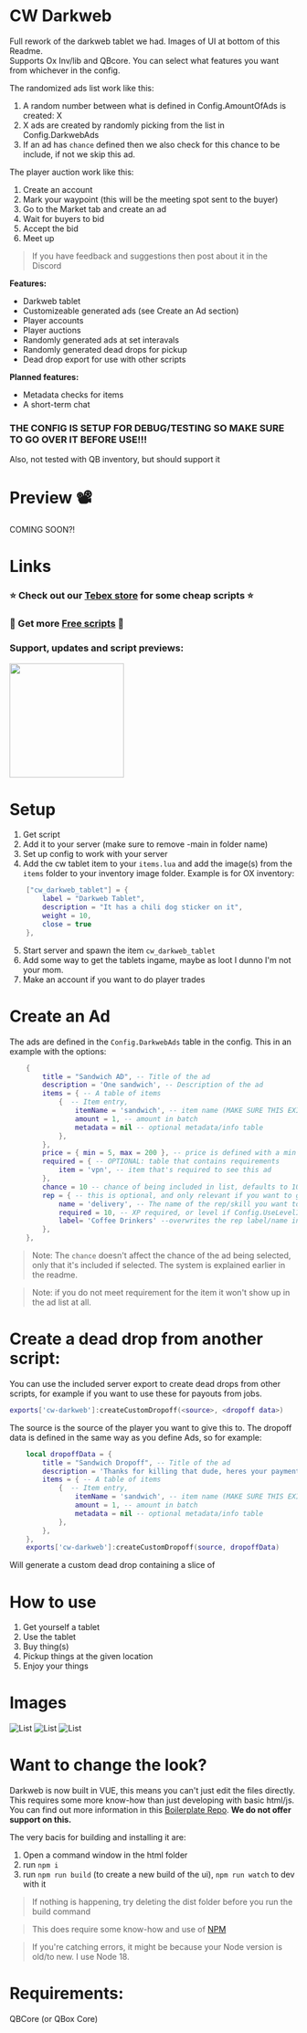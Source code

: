 # CW Darkweb

Full rework of the darkweb tablet we had. Images of UI at bottom of this Readme. \
Supports Ox Inv/lib and QBcore. You can select what features you want from whichever in the config.

The randomized ads list work like this:
1) A random number between what is defined in Config.AmountOfAds is created: X
2) X ads are created by randomly picking from the list in Config.DarkwebAds
3) If an ad has `chance` defined then we also check for this chance to be include, if not we skip this ad.

The player auction work like this:
1) Create an account
2) Mark your waypoint (this will be the meeting spot sent to the buyer)
3) Go to the Market tab and create an ad
4) Wait for buyers to bid
5) Accept the bid
6) Meet up

> If you have feedback and suggestions then post about it in the Discord

**Features:**
- Darkweb tablet
- Customizeable generated ads (see Create an Ad section)
- Player accounts
- Player auctions
- Randomly generated ads at set interavals
- Randomly generated dead drops for pickup
- Dead drop export for use with other scripts

**Planned features:**
- Metadata checks for items
- A short-term chat

### THE CONFIG IS SETUP FOR DEBUG/TESTING SO MAKE SURE TO GO OVER IT BEFORE USE!!!
Also, not tested with QB inventory, but should support it

# Preview 📽
COMING SOON?!

# Links
### ⭐ Check out our [Tebex store](https://cw-scripts.tebex.io/category/2523396) for some cheap scripts ⭐
### 🥳 Get more [Free scripts](https://github.com/stars/Coffeelot/lists/cw-scripts) 🥳

### **Support, updates and script previews**:

<a href="https://discord.gg/FJY4mtjaKr"> <img src="https://media.discordapp.net/attachments/1202695794537537568/1285652389080334337/discord.png?ex=66eb0c97&is=66e9bb17&hm=b1b2c17715f169f57cf646bb9785b0bf833b2e4037ef47609100ec8e902371df&=&format=webp" width="200"></a>

# Setup
1) Get script
2) Add it to your server (make sure to remove -main in folder name)
3) Set up config to work with your server
4) Add the cw tablet item to your `items.lua` and add the image(s) from the `items` folder to your inventory image folder. Example is for OX inventory:
```lua
    ["cw_darkweb_tablet"] = {
		label = "Darkweb Tablet",
		description = "It has a chili dog sticker on it",
		weight = 10,
		close = true
	},
```
5) Start server and spawn the item `cw_darkweb_tablet`
6) Add some way to get the tablets ingame, maybe as loot I dunno I'm not your mom.
7) Make an account if you want to do player trades


# Create an Ad
The ads are defined in the `Config.DarkwebAds` table in the config. This in an example with the options:
```lua
    {
        title = "Sandwich AD", -- Title of the ad
        description = 'One sandwich', -- Description of the ad
        items = { -- A table of items
            {  -- Item entry,
                itemName = 'sandwich', -- item name (MAKE SURE THIS EXISTS IN YOUR ITEMS.LUA)
                amount = 1, -- amount in batch
                metadata = nil -- optional metadata/info table
            },  
        },
        price = { min = 5, max = 200 }, -- price is defined with a min and a max, on list generation it's randomized between these numbers.
        required = { -- OPTIONAL: table that contains requirements
            item = 'vpn', -- item that's required to see this ad
        },
        chance = 10 -- chance of being included in list, defaults to 100. 100 = 100% chance
        rep = { -- this is optional, and only relevant if you want to gate items behind reputation/skills
            name = 'delivery', -- The name of the rep/skill you want to check (needs to match the name (not label) of what is in cw-rep)
            required = 10, -- XP required, or level if Config.UseLevelInsteadOfXP = true
            label= 'Coffee Drinkers' --overwrites the rep label/name in ui
        },
    },
```

> Note: The `chance` doesn't affect the chance of the ad being selected, only that it's included if selected. The system is explained earlier in the readme.

> Note: if you do not meet requirement for the item it won't show up in the ad list at all. 

# Create a dead drop from another script:
You can use the included server export to create dead drops from other scripts, for example if you want to use these for payouts from jobs.

```lua
exports['cw-darkweb']:createCustomDropoff(<source>, <dropoff data>)
```

The source is the source of the player you want to give this to. The dropoff data is defined in the same way as you define Ads, so for example: 
```lua
    local dropoffData = {
        title = "Sandwich Dropoff", -- Title of the ad
        description = 'Thanks for killing that dude, heres your payment', -- Description of the ad
        items = { -- A table of items
            {  -- Item entry,
                itemName = 'sandwich', -- item name (MAKE SURE THIS EXISTS IN YOUR ITEMS.LUA)
                amount = 1, -- amount in batch
                metadata = nil -- optional metadata/info table
            },  
        },
    },
    exports['cw-darkweb']:createCustomDropoff(source, dropoffData)
```
Will generate a custom dead drop containing a slice of 

# How to use
1) Get yourself a tablet
2) Use the tablet
3) Buy thing(s)
4) Pickup things at the given location
5) Enjoy your things

# Images
![List](https://cdn.discordapp.com/attachments/977876510620909579/1247239740302950481/image.png?ex=665f4e06&is=665dfc86&hm=41b27ada2239ecbf74794934788d488643b7c81c37fc1fba896fe605e6bda61d&)
![List](https://cdn.discordapp.com/attachments/977876510620909579/1247244323368599582/image.png?ex=665f524b&is=665e00cb&hm=223594c1e5d644c2a0f81645f9c3fdf582ef3c91ada4d7f2579529361cad0b9e&)
![List](https://cdn.discordapp.com/attachments/977876510620909579/1247244370374295633/image.png?ex=665f5256&is=665e00d6&hm=70817239e314893c39a2184f677f6855bdcd470cad3b79cb27a43e14d3c65616&)


# Want to change the look?
Darkweb is now built in VUE, this means you can't just edit the files directly. This requires some more know-how than just developing with basic html/js. You can find out more information in this [Boilerplate Repo](https://github.com/alenvalek/fivem-vuejs-boilerplate). **We do not offer support on this.**

The very bacis for building and installing it are:
1. Open a command window in the html folder
2. run `npm i`
3. run `npm run build` (to create a new build of the ui), `npm run watch` to dev with it

> If nothing is happening, try deleting the dist folder before you run the build command

> This does require some know-how and use of [NPM](https://docs.npmjs.com/downloading-and-installing-node-js-and-npm)

> If you're catching errors, it might be because your Node version is old/to new. I use Node 18. 


# Requirements: 
QBCore (or QBox Core)
